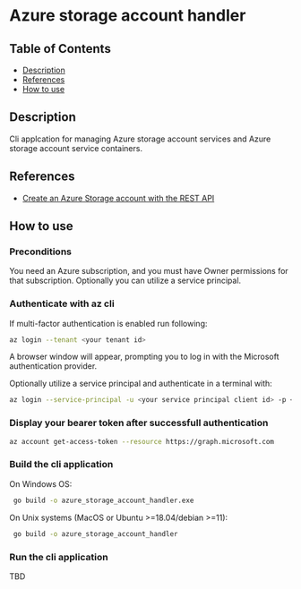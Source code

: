 # Azure storage account handler

## Table of Contents

- [Description](#description)
- [References](#references)
- [How to use](#how-to-use)

## Description

Cli applcation for managing Azure storage account services and Azure storage account service containers.  

## References

- [Create an Azure Storage account with the REST API](https://learn.microsoft.com/en-us/rest/api/storagerp/storage-sample-create-account)

## How to use

### Preconditions

You need an Azure subscription, and you must have Owner permissions for that subscription. Optionally you can utilize a service principal.

### Authenticate with az cli

If multi-factor authentication is enabled run following:

```sh
az login --tenant <your tenant id>
```

A browser window will appear, prompting you to log in with the Microsoft authentication provider. 

Optionally utilize a service principal and authenticate in a terminal with:

```sh
az login --service-principal -u <your service principal client id> -p <your service principal client secret> --tenant <your tenant id>
```

### Display your bearer token after successfull authentication

```sh 
az account get-access-token --resource https://graph.microsoft.com
```

### Build the cli application

On Windows OS:

```sh
 go build -o azure_storage_account_handler.exe
```

On Unix systems (MacOS or Ubuntu >=18.04/debian >=11):

```sh
 go build -o azure_storage_account_handler
```

### Run the cli application

TBD

